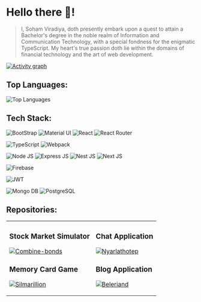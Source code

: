 # Hello there 🌌!


> I, Soham Viradiya, doth presently embark upon a quest to attain a Bachelor's degree in the noble realm of Information and Communication Technology, with a special fondness for the enigmatic TypeScript. My heart's true passion doth lie within the domains of financial technology and the art of web development.

 [![Activity graph](http://github-profile-summary-cards.vercel.app/api/cards/profile-details?username=sohamviradiya&theme=transparent)](https://github.com/sohamviradiya/)

## Top Languages: 
![Top Languages](https://github-readme-stats.vercel.app/api/top-langs/?username=sohamviradiya&show_icons=true&theme=transparent&layout=donut)

## Tech Stack:

![BootStrap](https://img.shields.io/badge/Bootstrap-563D7C?style=for-the-badge&logo=bootstrap&logoColor=black)
![Material UI](https://img.shields.io/badge/Material%20UI-007FFF?style=for-the-badge&logo=mui&logoColor=black)
![React](https://img.shields.io/badge/React-20232A?style=for-the-badge&logo=react&logoColor=61DAFB)
![React Router](https://img.shields.io/badge/React_Router-CA4245?style=for-the-badge&logo=react-router&logoColor=black)

![TypeScript](https://img.shields.io/badge/TypeScript-007ACC?style=for-the-badge&logo=typescript&logoColor=black)
![Webpack](https://img.shields.io/badge/Webpack-8DD6F9?style=for-the-badge&logo=Webpack&logoColor=black)

![Node JS](https://img.shields.io/badge/Node%20js-339933?style=for-the-badge&logo=nodedotjs&logoColor=white)
![Express JS](https://img.shields.io/badge/Express%20js-000000?style=for-the-badge&logo=express&logoColor=white)
![Nest JS](https://img.shields.io/badge/nestjs-E0234E?style=for-the-badge&logo=nestjs&logoColor=black)
![Next JS](https://img.shields.io/badge/next%20js-000000?style=for-the-badge&logo=nextdotjs&logoColor=white)

![Firebase](https://img.shields.io/badge/firebase-ffca28?style=for-the-badge&logo=firebase&logoColor=black)

![JWT](https://img.shields.io/badge/JWT-000000?style=for-the-badge&logo=JSON%20web%20tokens&logoColor=white)

![Mongo DB](https://img.shields.io/badge/MongoDB-4EA94B?style=for-the-badge&logo=mongodb&logoColor=black)
![PostgreSQL](https://img.shields.io/badge/PostgreSQL-316192?style=for-the-badge&logo=postgresql&logoColor=black)

## Repositories:

<table>
<tr>
<td>
  
### Stock Market Simulator
[![Combine-bonds](https://github-readme-stats.vercel.app/api/pin/?username=sohamviradiya&repo=combine-bonds&show_icons=true&theme=transparent)](https://github.com/sohamviradiya/combine-bonds)

### Memory Card Game
[![Silmarillion](https://github-readme-stats.vercel.app/api/pin/?username=sohamviradiya&repo=Silmarillion&show_icons=true&theme=transparent)](https://github.com/sohamviradiya/Silmarillion)
</td>
<td>
  
### Chat Application
[![Nyarlathotep](https://github-readme-stats.vercel.app/api/pin/?username=sohamviradiya&repo=nyarlathotep&show_icons=true&theme=transparent)](https://github.com/sohamviradiya/nyarlathotep)

### Blog Application
[![Beleriand](https://github-readme-stats.vercel.app/api/pin/?username=sohamviradiya&repo=Beleriand&show_icons=true&theme=transparent)](https://github.com/sohamviradiya/Beleriand)
</td>
</tr>
</table>
